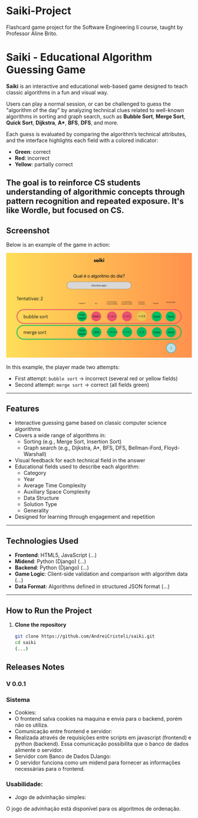 # Saiki-Project
Flashcard game project for the Software Engineering ll course, taught by Professor Aline Brito.

# Saiki - Educational Algorithm Guessing Game

**Saiki** is an interactive and educational web-based game designed to teach classic algorithms in a fun and visual way.

Users can play a normal session, or can be challenged to guess the "algorithm of the day" by analyzing technical clues related to well-known algorithms in sorting and graph search, such as **Bubble Sort**, **Merge Sort**, **Quick Sort**,  **Dijkstra**, **A\***, **BFS**, **DFS**, and more.

Each guess is evaluated by comparing the algorithm’s technical attributes, and the interface highlights each field with a colored indicator:
- **Green**: correct
- **Red**: incorrect
- **Yellow**: partially correct

The goal is to reinforce CS students understanding of algorithmic concepts through pattern recognition and repeated exposure.
It's like Wordle, but focused on CS.
---

## Screenshot

Below is an example of the game in action:

![Game Screenshot](./imgs/img_game.JPG)

In this example, the player made two attempts:
- First attempt: `bubble sort` → incorrect (several red or yellow fields)
- Second attempt: `merge sort` → correct (all fields green)

---

## Features

- Interactive guessing game based on classic computer science algorithms
- Covers a wide range of algorithms in:
  - Sorting (e.g., Merge Sort, Insertion Sort)
  - Graph search (e.g., Dijkstra, A*, BFS, DFS, Bellman-Ford, Floyd-Warshall)
- Visual feedback for each technical field in the answer
- Educational fields used to describe each algorithm:
  - Category
  - Year
  - Average Time Complexity
  - Auxiliary Space Complexity
  - Data Structure
  - Solution Type
  - Generality
- Designed for learning through engagement and repetition

---

## Technologies Used

- **Frontend**: HTML5, JavaScript (...)
- **Midend**: Python (Django) (...)
- **Backend**: Python (Django) (...)
- **Game Logic**: Client-side validation and comparison with algorithm data (...)
- **Data Format**: Algorithms defined in structured JSON format (...)

---

## How to Run the Project

1. **Clone the repository**
   ```bash
   git clone https://github.com/AndreiCristeli/saiki.git
   cd saiki
   (...)


## Releases Notes

### V 0.0.1
### Sistema
* Cookies:
* O frontend salva cookies na maquina e envia para o backend, porém não os utiliza.
* Comunicação entre frontend e servidor:
* Realizada através de requisições entre scripts em javascript (frontend) e python (backend). Essa comunicação possibilita que o banco de dados alimente o servidor.
* Servidor com Banco de Dados DJango:
* O servidor funciona como um midend para fornecer as informações necessárias para o frontend.
 
### Usabilidade:
* Jogo de advinhação simples:

O jogo de advinhação está disponível para os algoritmos de ordenação.
